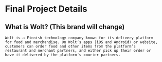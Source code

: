 # Final Project Details

## What is Wolt? (This brand will change)

```
Wolt is a Finnish technology company known for its delivery platform for food and merchandise. On Wolt’s apps (iOS and Android) or website, customers can order food and other items from the platform’s restaurant and merchant partners, and either pick up their order or have it delivered by the platform’s courier partners.
```
